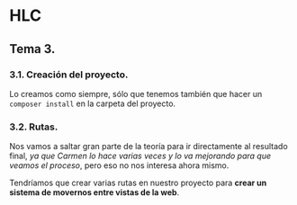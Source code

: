 # HLC
## Tema 3.
### 3.1. Creación del proyecto.
Lo creamos como siempre, sólo que tenemos también que hacer un `composer install` en la carpeta del proyecto.

### 3.2. Rutas.
Nos vamos a saltar gran parte de la teoría para ir directamente al resultado final, *ya que Carmen lo hace varias veces y lo va mejorando para que veamos el proceso*, pero eso no nos interesa ahora mismo.

Tendríamos que crear varias rutas en nuestro proyecto para **crear un sistema de movernos entre vistas de la web**.
